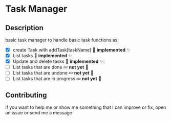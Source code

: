 # Task Manager

## Description 

basic task manager to handle basic task functions as:


[//]: # (:rocket: **implemented** :sparkles: 🚀✨)


[//]: # (:construction: **in process** :hourglass_flowing_sand: 🚧⏳)


[//]: # (:zzz: **not yet** :egg: 💤🥚)


- [x] create Task with addTask[taskName] :rocket: **implemented** :sparkles:
- [x] List tasks :rocket: **implemented** :sparkles:
- [x] Update and delete tasks :rocket: **implemented** :sparkles::
- [ ] List tasks that are done :zzz: **not yet** :egg:
- [ ] List tasks that are undone :zzz: **not yet** :egg:
- [ ] List tasks that are in progress :zzz: **not yet** :egg:

## Contributing

if you want to help me or show me something that I can improve or fix, open an issue or send me a message
